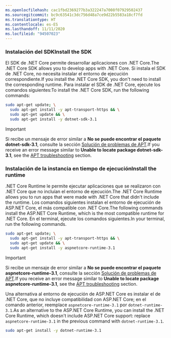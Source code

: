 ```yaml
---
ms.openlocfilehash: cac1fbd2369277b3a322247a7008f07929502437
ms.sourcegitcommit: bc9c63541c3dc756d48a7ce9d22b5583a18cf7fd
ms.translationtype: HT
ms.contentlocale: es-ES
ms.lasthandoff: 11/11/2020
ms.locfileid: "94507023"
---
```


### <a name="install-the-sdk"></a><span data-ttu-id="042a0-101">Instalación del SDK</span><span class="sxs-lookup"><span data-stu-id="042a0-101">Install the SDK</span></span>

<span data-ttu-id="042a0-102">El SDK de .NET Core permite desarrollar aplicaciones con .NET Core.</span><span class="sxs-lookup"><span data-stu-id="042a0-102">The .NET Core SDK allows you to develop apps with .NET Core.</span></span> <span data-ttu-id="042a0-103">Si instala el SDK de .NET Core, no necesita instalar el entorno de ejecución correspondiente.</span><span class="sxs-lookup"><span data-stu-id="042a0-103">If you install the .NET Core SDK, you don't need to install the corresponding runtime.</span></span> <span data-ttu-id="042a0-104">Para instalar el SDK de .NET Core, ejecute los comandos siguientes:</span><span class="sxs-lookup"><span data-stu-id="042a0-104">To install the .NET Core SDK, run the following commands:</span></span>

```bash
sudo apt-get update; \
  sudo apt-get install -y apt-transport-https && \
  sudo apt-get update && \
  sudo apt-get install -y dotnet-sdk-3.1
```

> [!IMPORTANT]
> <span data-ttu-id="042a0-105">Si recibe un mensaje de error similar a **No se puede encontrar el paquete dotnet-sdk-3.1**, consulte la sección [Solución de problemas de APT](#apt-troubleshooting).</span><span class="sxs-lookup"><span data-stu-id="042a0-105">If you receive an error message similar to **Unable to locate package dotnet-sdk-3.1**, see the [APT troubleshooting](#apt-troubleshooting) section.</span></span>

### <a name="install-the-runtime"></a><span data-ttu-id="042a0-106">Instalación de la instancia en tiempo de ejecución</span><span class="sxs-lookup"><span data-stu-id="042a0-106">Install the runtime</span></span>

<span data-ttu-id="042a0-107">.NET Core Runtime le permite ejecutar aplicaciones que se realizaron con .NET Core que no incluían el entorno de ejecución.</span><span class="sxs-lookup"><span data-stu-id="042a0-107">The .NET Core Runtime allows you to run apps that were made with .NET Core that didn't include the runtime.</span></span> <span data-ttu-id="042a0-108">Los comandos siguientes instalan el entorno de ejecución de ASP.NET Core, el más compatible con .NET Core.</span><span class="sxs-lookup"><span data-stu-id="042a0-108">The following commands install the ASP.NET Core Runtime, which is the most compatible runtime for .NET Core.</span></span> <span data-ttu-id="042a0-109">En el terminal, ejecute los comandos siguientes.</span><span class="sxs-lookup"><span data-stu-id="042a0-109">In your terminal, run the following commands.</span></span>

```bash
sudo apt-get update; \
  sudo apt-get install -y apt-transport-https && \
  sudo apt-get update && \
  sudo apt-get install -y aspnetcore-runtime-3.1
```

> [!IMPORTANT]
> <span data-ttu-id="042a0-110">Si recibe un mensaje de error similar a **No se puede encontrar el paquete aspnetcore-runtime-3.1**, consulte la sección [Solución de problemas de APT](#apt-troubleshooting).</span><span class="sxs-lookup"><span data-stu-id="042a0-110">If you receive an error message similar to **Unable to locate package aspnetcore-runtime-3.1**, see the [APT troubleshooting](#apt-troubleshooting) section.</span></span>

<span data-ttu-id="042a0-111">Una alternativa al entorno de ejecución de ASP.NET Core es instalar el de .NET Core, que no incluye compatibilidad con ASP.NET Core; en el comando anterior, reemplace `aspnetcore-runtime-3.1` por `dotnet-runtime-3.1`.</span><span class="sxs-lookup"><span data-stu-id="042a0-111">As an alternative to the ASP.NET Core Runtime, you can install the .NET Core Runtime, which doesn't include ASP.NET Core support: replace `aspnetcore-runtime-3.1` in the previous command with `dotnet-runtime-3.1`.</span></span>

```bash
sudo apt-get install -y dotnet-runtime-3.1
```
